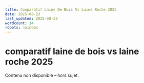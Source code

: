 ```yaml
---
title: Comparatif Laine De Bois Vs Laine Roche 2025
date: 2025-08-23
last_updated: 2025-08-23
wordcount: 14
robots: noindex
---
```


# comparatif laine de bois vs laine roche 2025

Contenu non disponible – hors sujet.